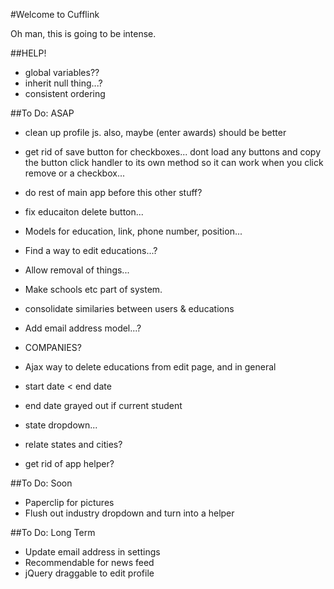 #Welcome to Cufflink

Oh man, this is going to be intense.

##HELP!

* global variables??
* inherit null thing...?
* consistent ordering


##To Do: ASAP

* clean up profile js. also, maybe (enter awards) should be better
* get rid of save button for checkboxes... dont load any buttons and copy the button click handler to its own method so it can work when you click remove or a checkbox...

* do rest of main app before this other stuff?

* fix educaiton delete button...

* Models for education, link, phone number, position...
* Find a way to edit educations...?
* Allow removal of things...
* Make schools etc part of system.
* consolidate similaries between users & educations
* Add email address model...?
* COMPANIES?
* Ajax way to delete educations from edit page, and in general
* start date < end date
* end date grayed out if current student
* state dropdown...
* relate states and cities?
* get rid of app helper?

##To Do: Soon

* Paperclip for pictures
* Flush out industry dropdown and turn into a helper

##To Do: Long Term

* Update email address in settings
* Recommendable for news feed
* jQuery draggable to edit profile

